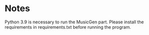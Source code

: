# Notes
Python 3.9 is necessary to run the MusicGen part.
Please install the requirements in requirements.txt before running the program.
